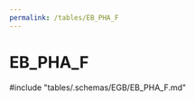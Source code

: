 ```yaml
---
permalink: /tables/EB_PHA_F
---
```

# EB_PHA_F
<!-- SPDX-License-Identifier: MPL-2.0 -->

<!-- ATTENTION : Ne pas supprimer ou modifier la ligne ci-dessous -->
#include "tables/.schemas/EGB/EB_PHA_F.md"
<!-- ATTENTION : Ne pas supprimer ou modifier la ligne ci-dessus -->
